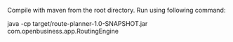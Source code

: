 Compile with maven from the root directory.
Run using following command:

java -cp target/route-planner-1.0-SNAPSHOT.jar com.openbusiness.app.RoutingEngine
